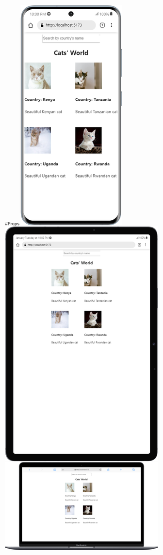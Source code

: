 #Props
![alt text](https://github.com/mcnentom/ReactJs1/blob/propsExercise/src/assets/mobile.png)
![alt text](https://github.com/mcnentom/ReactJs1/blob/propsExercise/src/assets/tablet.png)
![alt text](https://github.com/mcnentom/ReactJs1/blob/propsExercise/src/assets/laptop.png)
